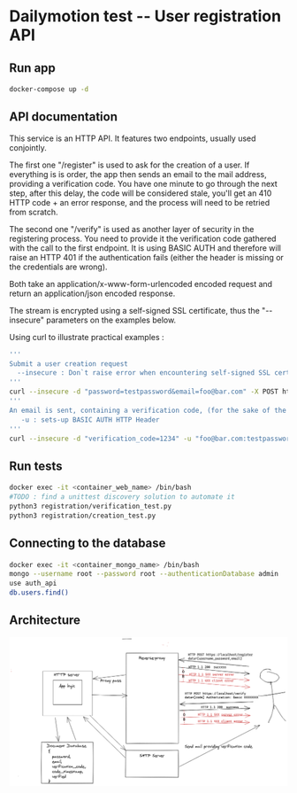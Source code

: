 # Dailymotion test -- User registration API

## Run app
```sh
docker-compose up -d
```
## API documentation
This service is an HTTP API. It features two endpoints, usually used conjointly.

The first one "/register" is used to ask for the creation of a user. If everything is is order, the app then sends an email to the mail address, providing a verification code. You have one minute to go through the next step, after this delay, the code will be considered stale, you'll get an 410 HTTP code + an error response, and the process will need to be retried from scratch.

The second one "/verify" is used as another layer of security in the registering process. You need to provide it the verification code gathered with the call to the first endpoint. It is using BASIC AUTH and therefore will raise an HTTP 401 if the authentication fails (either the header is missing or the credentials are wrong).

Both take an application/x-www-form-urlencoded encoded request and return an application/json encoded response.

The stream is encrypted using a self-signed SSL certificate, thus the "--insecure" parameters on the examples below.

Using curl to illustrate practical examples :

```sh
'''
Submit a user creation request
  --insecure : Don`t raise error when encountering self-signed SSL certificates
'''
curl --insecure -d "password=testpassword&email=foo@bar.com" -X POST https://localhost/register
'''
An email is sent, containing a verification code, (for the sake of the exercise, the code is also returned by the previous request as an HTTP data) get that code and use it to validate the creation
   -u : sets-up BASIC AUTH HTTP Header
'''
curl --insecure -d "verification_code=1234" -u "foo@bar.com:testpassword" -X POST https://localhost/verify
```
## Run tests
```sh
docker exec -it <container_web_name> /bin/bash  
#TODO : find a unittest discovery solution to automate it   
python3 registration/verification_test.py
python3 registration/creation_test.py 
```

## Connecting to the database
```sh
docker exec -it <container_mongo_name> /bin/bash
mongo --username root --password root --authenticationDatabase admin
use auth_api
db.users.find()
```

## Architecture 
![plot](./assets/Architecture.png)

